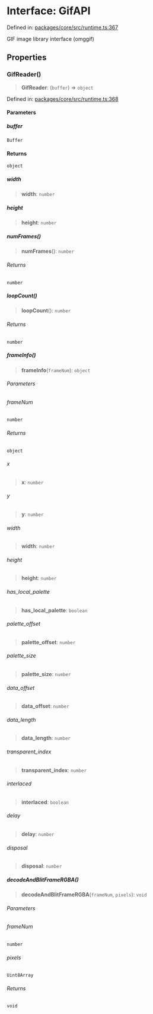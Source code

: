 # Interface: GifAPI

Defined in: [packages/core/src/runtime.ts:367](https://github.com/vdeantoni/unblessed/blob/cda5e27f3d59c079a4be779247045dff26f0e9d3/packages/core/src/runtime.ts#L367)

GIF image library interface (omggif)

## Properties

### GifReader()

> **GifReader**: (`buffer`) => `object`

Defined in: [packages/core/src/runtime.ts:368](https://github.com/vdeantoni/unblessed/blob/cda5e27f3d59c079a4be779247045dff26f0e9d3/packages/core/src/runtime.ts#L368)

#### Parameters

##### buffer

`Buffer`

#### Returns

`object`

##### width

> **width**: `number`

##### height

> **height**: `number`

##### numFrames()

> **numFrames**(): `number`

###### Returns

`number`

##### loopCount()

> **loopCount**(): `number`

###### Returns

`number`

##### frameInfo()

> **frameInfo**(`frameNum`): `object`

###### Parameters

###### frameNum

`number`

###### Returns

`object`

###### x

> **x**: `number`

###### y

> **y**: `number`

###### width

> **width**: `number`

###### height

> **height**: `number`

###### has\_local\_palette

> **has\_local\_palette**: `boolean`

###### palette\_offset

> **palette\_offset**: `number`

###### palette\_size

> **palette\_size**: `number`

###### data\_offset

> **data\_offset**: `number`

###### data\_length

> **data\_length**: `number`

###### transparent\_index

> **transparent\_index**: `number`

###### interlaced

> **interlaced**: `boolean`

###### delay

> **delay**: `number`

###### disposal

> **disposal**: `number`

##### decodeAndBlitFrameRGBA()

> **decodeAndBlitFrameRGBA**(`frameNum`, `pixels`): `void`

###### Parameters

###### frameNum

`number`

###### pixels

`Uint8Array`

###### Returns

`void`
